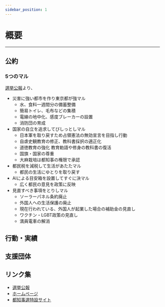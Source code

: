 ```yaml
---
sidebar_position: 1
---
```


# 概要
--------

## 公約

### 5つのマル
[選挙公報](https://r6tochijisen.metro.tokyo.lg.jp/public/files/R06tochiji_kouhou_kobetsu_22.pdf#view=FitH)より、

- 災害に強い都市を作り東京都が強マル
  - 水、食料一週間分の備蓄整備
  - 簡易トイレ、毛布などの集積
  - 電線の地中化、感度ブレーカーの設置
  - 消防団の育成
- 国家の自立を追求してびしっとしマル
  - 日本軍を取り戻すため占領憲法の無効宣言を目指し行動
  - 自虐史観教育の修正、教科書採択の適正化
  - 道徳教育の強化 教育勅語や修身の教科書の復活
  - 国旗・国家の尊重
  - 大麻栽培は都知事の権限で承認
- 都民税を減税して生活があたたマル
  - 都民の生活にゆとりを取り戻す
- AIによる目安箱を設置してすぐに決マル
  - 広く都民の意見を政策に反映
- 見直すべき事項をとりしマル
  - ソーラーパネル条約廃止
  - 外国人への生活保護の廃止
  - 現在行われている、外国人が起業した場合の補助金の見直し
  - ワクチン・LGBT政策の見直し
  - 満員電車の解消

## 行動・実績


## 支援団体


## リンク集
- [選挙公報](https://r6tochijisen.metro.tokyo.lg.jp/public/files/R06tochiji_kouhou_kobetsu_22.pdf#view=FitH)
- [ホームページ](https://www.tamogami-toshio.jp/)
- [都知事選特設サイト](https://tamogami-jimusyo.com/)